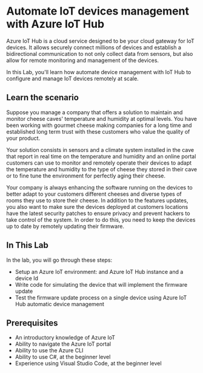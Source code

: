 # Automate IoT devices management with Azure IoT Hub

Azure IoT Hub is a cloud service designed to be your cloud gateway for IoT devices. It allows securely connect millions of devices and establish a bidirectional communication to not only collect data from sensors, but also allow for remote monitoring and management of the devices.

In this Lab, you'll learn how automate device management with IoT Hub to configure and manage IoT devices remotely at scale.

## Learn the scenario

Suppose you manage a company that offers a solution to maintain and monitor cheese caves' temperature and humidity at optimal levels. You have been working with gourmet cheese making companies for a long time and established long term trust with these customers who value the quality of your product.

Your solution consists in sensors and a climate system installed in the cave that report in real time on the temperature and humidity and an online portal customers can use to monitor and remotely operate their devices to adapt the temperature and humidity to the type of cheese they stored in their cave or to fine tune the environment for perfectly aging their cheese.

Your company is always enhancing the software running on the devices to better adapt to your customers different cheeses and diverse types of rooms they use to store their cheese. In addition to the features updates, you also want to make sure the devices deployed at customers locations have the latest security patches to ensure privacy and prevent hackers to take control of the system. In order to do this, you need to keep the devices up to date by remotely updating their firmware.

## In This Lab

In the lab, you will go through these steps:

- Setup an Azure IoT environment: and Azure IoT Hub instance and a device Id
- Write code for simulating the device that will implement the firmware update
- Test the firmware update process on a single device using Azure IoT Hub automatic device management

## Prerequisites

- An introductory knowledge of Azure IoT
- Ability to navigate the Azure IoT portal
- Ability to use the Azure CLI
- Ability to use C#, at the beginner level
- Experience using Visual Studio Code, at the beginner level
